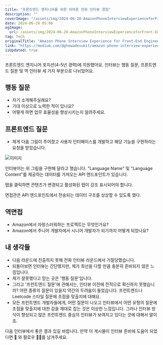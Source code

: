 ```yaml
---
title: "프론트엔드 엔지니어를 위한 아마존 전화 인터뷰 경험"
description: ""
coverImage: "/assets/img/2024-06-20-AmazonPhoneInterviewExperienceforFront-EndEngineer_0.png"
date: 2024-06-20 05:06
ogImage:
  url: /assets/img/2024-06-20-AmazonPhoneInterviewExperienceforFront-EndEngineer_0.png
tag: Tech
originalTitle: "Amazon Phone Interview Experience for Front-End Engineer"
link: "https://medium.com/@ghewadesumit/amazon-phone-interview-experience-for-front-end-engineer-ba2d429a3ea2"
isUpdated: true
---
```


프론트엔드 엔지니어 포지션(4-5년 경력)에 지원했어요. 인터뷰는 행동 질문, 프론트엔드 질문 및 역 인터뷰 세 가지 부분으로 나뉘었어요.

## 행동 질문

- 자기 소개해주실래요?
- 기대 이상으로 노력한 적이 있나요?
- 어떻게 하면 업무 효율성을 향상시키는지 알려주세요.

<!-- seedividend - 사각형 -->

<ins class="adsbygoogle"
     style="display:block"
     data-ad-client="ca-pub-4877378276818686"
     data-ad-slot="1898504329"
     data-ad-format="auto"
     data-full-width-responsive="true"></ins>

<script>
     (adsbygoogle = window.adsbygoogle || []).push({});
</script>

## 프론트엔드 질문

- 제게 다음 그림이 주어졌고 사용자 인터페이스를 개발하고 해당 기능을 구현하라는 요청을 받았습니다.

![이미지](/assets/img/2024-06-20-AmazonPhoneInterviewExperienceforFront-EndEngineer_0.png)

인터뷰어는 위 그림을 구현해 달라고 했습니다. "Language Name" 및 "Language Content"를 제공하는 데이터를 가져오는 API 엔드포인트가 있습니다.

<!-- seedividend - 사각형 -->

<ins class="adsbygoogle"
     style="display:block"
     data-ad-client="ca-pub-4877378276818686"
     data-ad-slot="1898504329"
     data-ad-format="auto"
     data-full-width-responsive="true"></ins>

<script>
     (adsbygoogle = window.adsbygoogle || []).push({});
</script>

탭을 클릭하면 콘텐츠가 변경되고 활성화된 탭이 강조 표시되어야 합니다.

면접관은 API 엔드포인트에서 전송되는 데이터 구조를 상상할 수 있도록 했다.

## 역면접

- Amazon에서 자랑스러워하는 프로젝트는 무엇인가요?
- Amazon에서 주니어 개발자에서 시니어 개발자가 되기까지 어떻게 되었나요?

<!-- seedividend - 사각형 -->

<ins class="adsbygoogle"
     style="display:block"
     data-ad-client="ca-pub-4877378276818686"
     data-ad-slot="1898504329"
     data-ad-format="auto"
     data-full-width-responsive="true"></ins>

<script>
     (adsbygoogle = window.adsbygoogle || []).push({});
</script>

## 내 생각들

- 다음 라운드에 진출하지 못해 전화 인터뷰 라운드에서 거절당했습니다.
- 되돌아보면 인터뷰는 간단했지만, 제가 최선을 다할 만큼 충분히 준비되지 않은 느낌입니다.
- 제가 잘못했다고 믿는 곳은 '행동 질문'입니다.
- 그리고 '프런트엔드 질문'에 관해서는, 인터뷰 이전에 전적으로 확신하지 못했습니까? 어떤 종류의 질문이 있을지 약간의 두려움이 들었습니다. 프런트엔드나 Leetcode 스타일 질문에 초점을 맞출지에 대해요.
- 모든 프런트엔드 개발자들에게, 어떤 질문이 나오고 인터뷰에서 어떤 유형의 질문에 초점을 맞출지에 대한 감을 제대로 잡는 것은 이상한 느낌입니다. 그러나 인터뷰 방식이 향상되고 많은 프런트엔드 중심의 인터뷰가 보여지고 있다는 것에 대해서 말이죠.

다음 인터뷰에서 좋은 결과 있길 바랍니다. 만약 이 게시물이 인터뷰 준비에 도움이 되었다면 👏 와 팔로우 🚶‍♂️를 남겨주세요.
